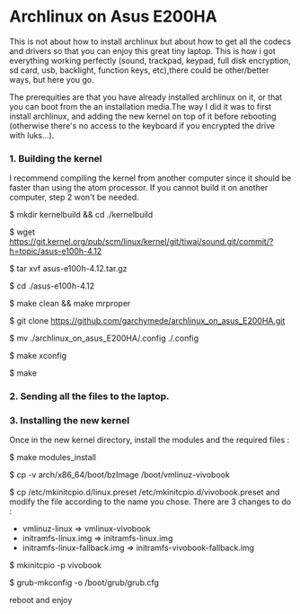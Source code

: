 # Archlinux on Asus E200HA

This is not about how to install archlinux but about how to get all the codecs and drivers so that you can enjoy this great tiny laptop. This is how i got everything working perfectly (sound, trackpad, keypad, full disk encryption, sd card, usb, backlight, function keys, etc),there could be other/better ways, but here you go.

The prerequities are that you have already installed archlinux on it, or that you can boot from the an installation media.The way I did it was to first install archlinux, and adding the new kernel on top of it before rebooting (otherwise there's no access to the keyboard if you encrypted the drive with luks...).

### 1. Building the kernel 

I recommend compiling the kernel from another computer since it should be faster than using the atom processor. If you cannot build it on another computer, step 2 won't be needed.

$ mkdir kernelbuild && cd ./kernelbuild

$ wget https://git.kernel.org/pub/scm/linux/kernel/git/tiwai/sound.git/commit/?h=topic/asus-e100h-4.12

$ tar xvf asus-e100h-4.12.tar.gz

$ cd ./asus-e100h-4.12

$ make clean && make mrproper

$ git clone https://github.com/garchymede/archlinux_on_asus_E200HA.git

$ mv ./archlinux_on_asus_E200HA/.config ./.config

$ make xconfig

$ make

### 2. Sending all the files to the laptop. 

### 3. Installing the new kernel

Once in the new kernel directory, install the modules and the required files : 

$ make modules_install

$ cp -v arch/x86_64/boot/bzImage /boot/vmlinuz-vivobook

$ cp /etc/mkinitcpio.d/linux.preset /etc/mkinitcpio.d/vivobook.preset
and modify the file according to the name you chose. There are 3 changes to do :
- vmlinuz-linux => vmlinux-vivobook
- initramfs-linux.img => initramfs-linux.img
- initramfs-linux-fallback.img => initramfs-vivobook-fallback.img

$ mkinitcpio -p vivobook

$ grub-mkconfig -o /boot/grub/grub.cfg

reboot and enjoy
